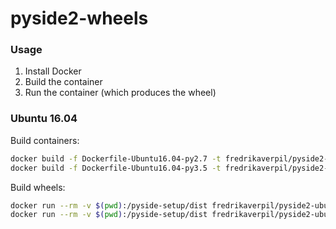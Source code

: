# pyside2-wheels

### Usage

1. Install Docker
2. Build the container
3. Run the container (which produces the wheel)

### Ubuntu 16.04

Build containers:

```bash
docker build -f Dockerfile-Ubuntu16.04-py2.7 -t fredrikaverpil/pyside2-ubuntu16.04-py2.7 .
docker build -f Dockerfile-Ubuntu16.04-py3.5 -t fredrikaverpil/pyside2-ubuntu16.04-py3.5 .
```

Build wheels:

```bash
docker run --rm -v $(pwd):/pyside-setup/dist fredrikaverpil/pyside2-ubuntu16.04-py2.7
docker run --rm -v $(pwd):/pyside-setup/dist fredrikaverpil/pyside2-ubuntu16.04-py3.5
```
